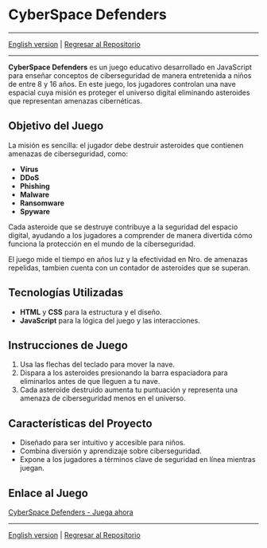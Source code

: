 
# CyberSpace Defenders

---
[English version](README-es.md) | [Regresar al Repositorio](../README.md)

---

**CyberSpace Defenders** es un juego educativo desarrollado en JavaScript para enseñar conceptos de ciberseguridad de manera entretenida a niños de entre 8 y 16 años. En este juego, los jugadores controlan una nave espacial cuya misión es proteger el universo digital eliminando asteroides que representan amenazas cibernéticas.

## Objetivo del Juego

La misión es sencilla: el jugador debe destruir asteroides que contienen amenazas de ciberseguridad, como:
- **Vírus**
- **DDoS**
- **Phishing** 
- **Malware**
- **Ransomware**
- **Spyware**

Cada asteroide que se destruye contribuye a la seguridad del espacio digital, ayudando a los jugadores a comprender de manera divertida cómo funciona la protección en el mundo de la ciberseguridad.

El juego mide el tiempo en años luz y la efectividad en Nro. de amenazas repelidas, tambien cuenta con un contador de asteroides que se superan.

## Tecnologías Utilizadas

- **HTML** y **CSS** para la estructura y el diseño.
- **JavaScript** para la lógica del juego y las interacciones.

## Instrucciones de Juego

1. Usa las flechas del teclado para mover la nave.
2. Dispara a los asteroides presionando la barra espaciadora para eliminarlos antes de que lleguen a tu nave.
3. Cada asteroide destruido aumenta tu puntuación y representa una amenaza de ciberseguridad menos en el universo.

## Características del Proyecto

- Diseñado para ser intuitivo y accesible para niños.
- Combina diversión y aprendizaje sobre ciberseguridad.
- Expone a los jugadores a términos clave de seguridad en línea mientras juegan.

## Enlace al Juego

[CyberSpace Defenders - Juega ahora](./Proyectos/CyberSpace%20Defenders/Container/index.html)

---

[English version](README-es.md) | [Regresar al Repositorio](../README.md)
